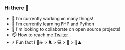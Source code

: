 ### Hi there 👋

<!--
**djbohl/djbohl** is a ✨ _special_ ✨ repository because its `README.md` (this file) appears on your GitHub profile.

Here are some ideas to get you started:
-->
- 🔭 I’m currently working on many things!
- 🌱 I’m currently learning PHP and Python
- 🤔 I'm looking to collaborate on open source projects!
- 📫 How to reach me [Twitter](https://twitter.com/donnabohldesign)
- ⚡ Fun fact I 🤍☕ > 🐈 > 💻 > 🎨 > 🥾⛰️

